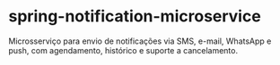 # spring-notification-microservice
Microsserviço para envio de notificações via SMS, e-mail, WhatsApp e push, com agendamento, histórico e suporte a cancelamento. 
